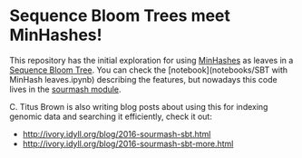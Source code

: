 # Sequence Bloom Trees meet MinHashes!

This repository has the initial exploration for using [MinHashes][1] as leaves
in a [Sequence Bloom Tree][2].
You can check the [notebook](notebooks/SBT with MinHash leaves.ipynb) describing the features,
but nowadays this code lives in the [sourmash module][4].

C. Titus Brown is also writing blog posts about using this for indexing
genomic data and searching it efficiently, check it out:

- http://ivory.idyll.org/blog/2016-sourmash-sbt.html
- http://ivory.idyll.org/blog/2016-sourmash-sbt-more.html

[1]: http://mash.readthedocs.io/en/latest/
[2]: https://www.cs.cmu.edu/~ckingsf/software/bloomtree/
[4]: http://sourmash.readthedocs.io/en/latest/
